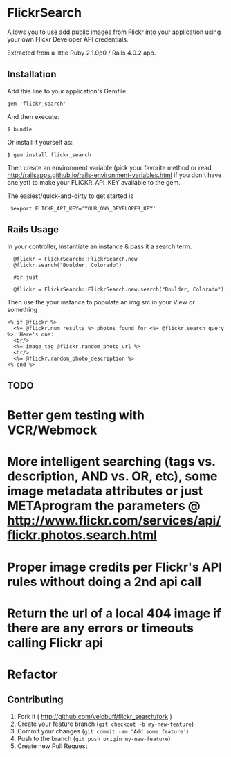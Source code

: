 # FlickrSearch

Allows you to use add public images from Flickr into your application using your own Flickr Developer API credentials.

Extracted from a little Ruby 2.1.0p0 / Rails 4.0.2 app.

## Installation

Add this line to your application's Gemfile:

    gem 'flickr_search'

And then execute:

    $ bundle

Or install it yourself as:

    $ gem install flickr_search

Then create an environment variable (pick your favorite method or read http://railsapps.github.io/rails-environment-variables.html if you don't have one yet) to make your FLICKR_API_KEY available to the gem.

The easiest/quick-and-dirty to get started is
```
 $export FLICKR_API_KEY='YOUR_OWN_DEVELOPER_KEY'
```

## Rails Usage

In your controller, instantiate an instance & pass it a search term.

```
  @flickr = FlickrSearch::FlickrSearch.new
  @flickr.search("Boulder, Colorado")

  #or just

  @flickr = FlickrSearch::FlickrSearch.new.search("Boulder, Colorado")

```

Then use the your instance to populate an img src in your View or something

```
<% if @flickr %>
  <%= @flickr.num_results %> photos found for <%= @flickr.search_query %>. Here's one:
  <br/>
  <%= image_tag @flickr.random_photo_url %>
  <br/>
  <%= @flickr.random_photo_description %>
<% end %>
```

## TODO

# Better gem testing with VCR/Webmock
# More intelligent searching (tags vs. description, AND vs. OR, etc), some image metadata attributes or just METAprogram the parameters @ http://www.flickr.com/services/api/flickr.photos.search.html
# Proper image credits per Flickr's API rules without doing a 2nd api call
# Return the url of a local 404 image if there are any errors or timeouts calling Flickr api
# Refactor

## Contributing

1. Fork it ( http://github.com/velobuff/flickr_search/fork )
2. Create your feature branch (`git checkout -b my-new-feature`)
3. Commit your changes (`git commit -am 'Add some feature'`)
4. Push to the branch (`git push origin my-new-feature`)
5. Create new Pull Request
